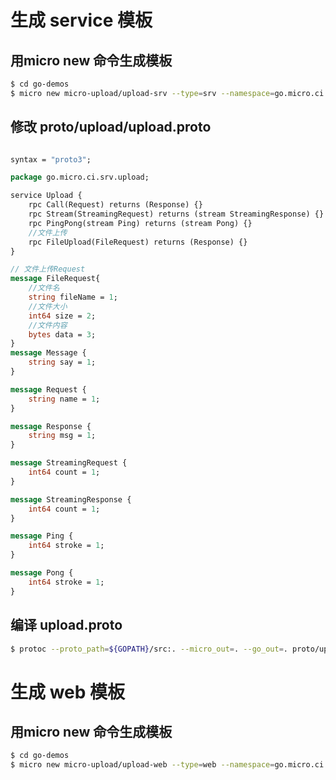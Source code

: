 # 生成 service 模板
## 用micro new 命令生成模板
```bash
$ cd go-demos
$ micro new micro-upload/upload-srv --type=srv --namespace=go.micro.ci --gopath=false

```

## 修改 proto/upload/upload.proto

```proto

syntax = "proto3";

package go.micro.ci.srv.upload;

service Upload {
	rpc Call(Request) returns (Response) {}
	rpc Stream(StreamingRequest) returns (stream StreamingResponse) {}
	rpc PingPong(stream Ping) returns (stream Pong) {}
	//文件上传
	rpc FileUpload(FileRequest) returns (Response) {}
}

// 文件上传Request
message FileRequest{
	//文件名
	string fileName = 1;
	//文件大小
	int64 size = 2;
	//文件内容
	bytes data = 3;
}
message Message {
	string say = 1;
}

message Request {
	string name = 1;
}

message Response {
	string msg = 1;
}

message StreamingRequest {
	int64 count = 1;
}

message StreamingResponse {
	int64 count = 1;
}

message Ping {
	int64 stroke = 1;
}

message Pong {
	int64 stroke = 1;
}


```


## 编译 upload.proto

```bash
$ protoc --proto_path=${GOPATH}/src:. --micro_out=. --go_out=. proto/upload/upload.proto
```

#  生成 web 模板

## 用micro new 命令生成模板
```bash
$ cd go-demos
$ micro new micro-upload/upload-web --type=web --namespace=go.micro.ci --gopath=false
```


